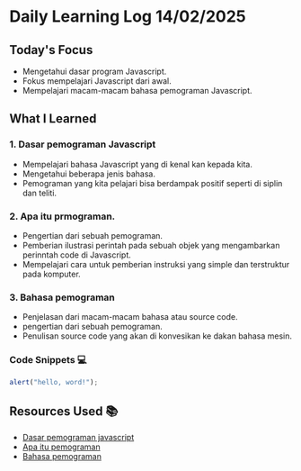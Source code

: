 # Daily Learning Log 14/02/2025

## Today's Focus

- Mengetahui dasar program Javascript.
- Fokus mempelajari Javascript dari awal.
- Mempelajari macam-macam bahasa pemograman Javascript.

## What I Learned

### 1. Dasar pemograman Javascript

- Mempelajari bahasa Javascript yang di kenal kan kepada kita.
- Mengetahui beberapa jenis bahasa.
- Pemograman yang kita pelajari bisa berdampak positif seperti di siplin dan teliti.

### 2. Apa itu prmograman.

- Pengertian dari sebuah pemograman.
- Pemberian ilustrasi perintah pada sebuah objek yang mengambarkan perinntah code di Javascript.
- Mempelajari cara untuk pemberian instruksi yang simple dan terstruktur pada komputer.

### 3. Bahasa pemograman

- Penjelasan dari macam-macam bahasa atau source code.
- pengertian dari sebuah pemograman.
- Penulisan source code yang akan di konvesikan ke dakan bahasa mesin.

### Code Snippets 💻

```javascript
alert("hello, word!");
```

## Resources Used 📚

- [Dasar pemograman javascript](https://youtu.be/RUTV_5m4VeI?si=E2D2Yh5iCQo61n8k)
- [Apa itu pemograman](https://youtu.be/Ncrlg9kTC6U?si=7TNFA-D2vEbvFvCL)
- [Bahasa pemograman](https://youtu.be/dugL0oYx0w0?si=x5WqEYkqvHvj8hID)
